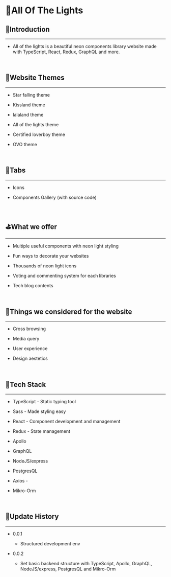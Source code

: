 # 🌈All Of The Lights

## 🎍Introduction

---

- All of the lights is a beautiful neon components library website made with TypeScript, React, Redux, GraphQL and more.

<br/>

## 💟Website Themes

---

- Star falling theme

- Kissland theme

- lalaland theme

- All of the lights theme

- Certified loverboy theme

- OVO theme

<br/>

## 🌟Tabs

---

- Icons

- Components Gallery (with source code)

<br/>

## ⛳What we offer

---

- Multiple useful components with neon light styling

- Fun ways to decorate your websites

- Thousands of neon light icons

- Voting and commenting system for each libraries

- Tech blog contents

<br/>

## 👷Things we considered for the website

---

- Cross browsing

- Media query

- User experience

- Design aestetics

<br/>

## 🔧Tech Stack

---

- TypeScript - Static typing tool

- Sass - Made styling easy

- React - Component development and management

- Redux - State management

- Apollo

- GraphQL

- NodeJS/express

- PostgresQL

- Axios -

- Mikro-Orm

<br/>

## 🎯Update History

---

- 0.0.1
  - Structured development env

- 0.0.2
  - Set basic backend structure with TypeScript, Apollo, GraphQL, NodeJS/express, PostgresQL and Mikro-Orm
